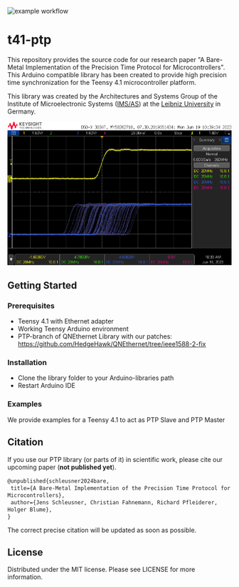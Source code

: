 ![example workflow](https://github.com/IMS-AS-LUH/t41-ptp/actions/workflows/compile-examples.yml/badge.svg)

# t41-ptp
This repository provides the source code for our research paper "A Bare-Metal Implementation of the
Precision Time Protocol for Microcontrollers". This Arduino compatible library has been created to provide high precision time synchronization for the Teensy 4.1 microcontroller platform.

This library was created by the Architectures and Systems Group of the Institute of Microelectronic Systems ([IMS/AS](https://www.ims.uni-hannover.de/de/institut/architekturen-und-systeme/)) at the [Leibniz University](https://www.uni-hannover.de) in Germany.

![Screenshot](/doc/0.png?raw=true)

## Getting Started

### Prerequisites
- Teensy 4.1 with Ethernet adapter
- Working Teensy Arduino environment
- PTP-branch of QNEthernet Library with our patches: https://github.com/HedgeHawk/QNEthernet/tree/ieee1588-2-fix


### Installation
- Clone the library folder to your Arduino-libraries path
- Restart Arduino IDE

### Examples
We provide examples for a Teensy 4.1 to act as PTP Slave and PTP Master 

## Citation
If you use our PTP library (or parts of it) in scientific work,
please cite our upcoming paper (**not published yet**).

    @unpublished{schleusner2024bare,
     title={A Bare-Metal Implementation of the Precision Time Protocol for Microcontrollers},
     author={Jens Schleusner, Christian Fahnemann, Richard Pfleiderer, Holger Blume},
    }

The correct precise citation will be updated as soon as possible.

## License
Distributed under the MIT license. Please see LICENSE for more information.
